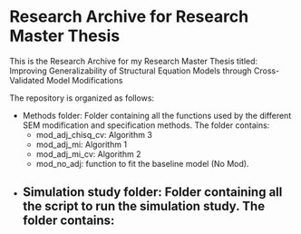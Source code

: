 # Research Archive for Research Master Thesis

This is the Research Archive for my Research Master Thesis titled:
Improving Generalizability of Structural Equation Models through Cross-Validated Model Modifications

The repository is organized as follows:
  - Methods folder: Folder containing all the functions used by the different SEM modification and specification methods.
    The folder contains:
      - mod_adj_chisq_cv: Algorithm 3
      - mod_adj_mi: Algorithm 1
      - mod_adj_mi_cv: Algorithm 2
      - mod_no_adj: function to fit the baseline model (No Mod).
  - Simulation study folder: Folder containing all the script to run the simulation study.
    The folder contains:
      - 
